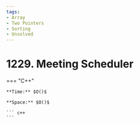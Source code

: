 ```yaml
---
tags:
- Array
- Two Pointers
- Sorting
- Unsolved
---
```



# 1229. Meeting Scheduler

=== "C++"

    **Time:** $O()$

    **Space:** $O()$

    ``` c++
    ```